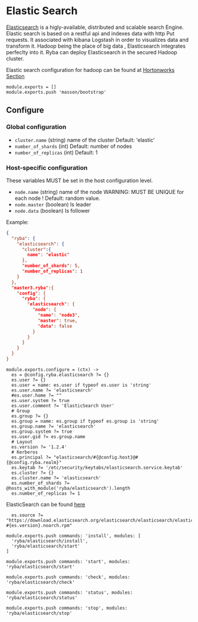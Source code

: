 
# Elastic Search 

[Elasticsearch](http://www.elastic.co) is a higly-available, distributed  and scalable search Engine.
Elastic search is based on a restful api and indexes data with http Put requests.
It associated with kibana Logstash in order to visualizes data and transform it.
Hadoop being the place of big data , Elasticsearch integrates perfeclty into it.
Ryba can deploy Elasticsearch in the  secured Hadoop cluster.


Elastic search configuration for hadoop can be found at [Hortonworks Section](hortonworks.com/blog/configure-elastic-search-hadoop-hdp-2-0)

    module.exports = []
    module.exports.push 'masson/bootstrap'

## Configure

### Global configuration

*   `cluster.name` (string)
    name of the cluster
    Default: 'elastic'
*   `number_of_shards` (int)
    Default: number of nodes
*   `number_of_replicas` (int)
    Default: 1

### Host-specific configuration

These variables MUST be set in the host configuration level.

*   `node.name` (string)
    name of the node WARNING: MUST BE UNIQUE for each node !
    Default: random value.
*   `node.master` (boolean)
    Is leader
*   `node.data` (boolean)
    Is follower

Example:

```json
{
  "ryba": {
    "elasticsearch": {
      "cluster":{
        name": "elastic"
      },
      "number_of_shards": 5,
      "number_of_replicas": 1
    }
  },
  "master3.ryba":{
    "config": {
      "ryba": {
        "elasticsearch": {
          "node": {
            "name": "node3",
            "master": true,
            "data": false
          }
        }
      }
    }
  }
}
```

    module.exports.configure = (ctx) ->
      es = @config.ryba.elasticsearch ?= {}
      es.user ?= {}
      es.user = name: es.user if typeof es.user is 'string'
      es.user.name ?= 'elasticsearch'
      #es.user.home ?= ""
      es.user.system ?= true
      es.user.comment ?= 'ElasticSearch User'
      # Group
      es.group ?= {}
      es.group = name: es.group if typeof es.group is 'string'
      es.group.name ?= 'elasticsearch'
      es.group.system ?= true
      es.user.gid ?= es.group.name
      # Layout
      es.version ?= '1.2.4'
      # Kerberos
      es.principal ?= "elasticsearch/#{@config.host}@#{@config.ryba.realm}"
      es.keytab ?= '/etc/security/keytabs/elasticsearch.service.keytab'
      es.cluster ?= {}
      es.cluster.name ?= 'elasticsearch'
      es.number_of_shards ?= @hosts_with_module('ryba/elasticsearch').length
      es.number_of_replicas ?= 1

ElasticSearch can be found [here](https://www.elastic.co/downloads/elasticsearch)

      es.source ?= "https://download.elasticsearch.org/elasticsearch/elasticsearch/elasticsearch-#{es.version}.noarch.rpm"

    module.exports.push commands: 'install', modules: [
      'ryba/elasticsearch/install',
      'ryba/elasticsearch/start'
    ]

    module.exports.push commands: 'start', modules: 'ryba/elasticsearch/start'

    module.exports.push commands: 'check', modules: 'ryba/elasticsearch/check'

    module.exports.push commands: 'status', modules: 'ryba/elasticsearch/status'

    module.exports.push commands: 'stop', modules: 'ryba/elasticsearch/stop'
